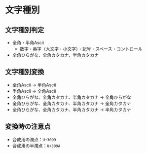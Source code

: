 # 文字種別

## 文字種別判定

- 全角・半角Ascii
  - 数字・英字（大文字・小文字）・記号・スペース・コントロール
- 全角ひらがな、全角カタカナ、半角カタカナ

## 文字種別変換

- 全角Ascii → 半角Ascii
- 半角Ascii → 全角Ascii
- 全角ひらがな、全角カタカナ、半角カタカナ → 全角ひらがな
- 全角ひらがな、全角カタカナ、半角カタカナ → 全角カタカナ
- 全角ひらがな、全角カタカナ、半角カタカナ → 半角カタカナ

## 変換時の注意点

- 合成用の濁点：`U+3099`
- 合成用の半濁点：`U+309A`
